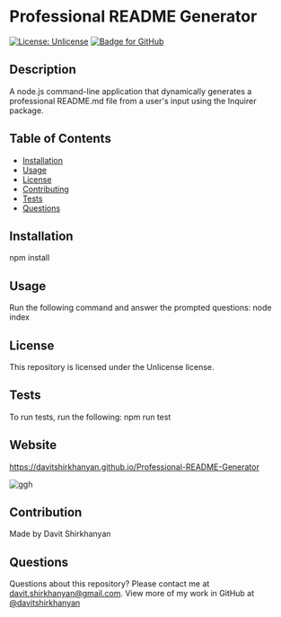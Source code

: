 
# Professional README Generator
[![License: Unlicense](https://img.shields.io/badge/license-Unlicense-blue.svg)](http://unlicense.org/)
[![Badge for GitHub](https://img.shields.io/github/languages/top/davitshirkhanyan/Professional-README-Generator?style=flat&logo=appveyor)](https://davitshirkhanyan.github.io/Professional-README-Generator)


## Description
A node.js command-line application that dynamically generates a professional README.md file from a user's input using the Inquirer package.

## Table of Contents

* [Installation](#installation)
* [Usage](#usage)
* [License](#license)
* [Contributing](#contributing)
* [Tests](#tests)
* [Questions](#questions)
    
## Installation

npm install

## Usage

Run the following command and answer the prompted questions: node index

## License

This repository is licensed under the Unlicense license.

## Tests

To run tests, run the following:
npm run test

## Website

https://davitshirkhanyan.github.io/Professional-README-Generator

![ggh](https://user-images.githubusercontent.com/74809116/107941143-1d96a700-6f3e-11eb-806e-883499db7589.gif)


## Contribution

Made by Davit Shirkhanyan

## Questions

Questions about this repository? Please contact me at [davit.shirkhanyan@gmail.com](mailto:davit.shirkhanyan@gmail.com). 
View more of my work in GitHub at [@davitshirkhanyan](https://github.com/davitshirkhanyan)
